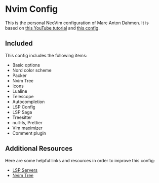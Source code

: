 # Nvim Config

This is the personal NeoVim configuration of Marc Anton Dahmen. 
It is based on [this YouTube tutorial](https://www.youtube.com/watch?v=vdn_pKJUda8) 
and [this config](https://github.com/josean-dev/dev-environment-files/tree/main/.config/nvim).

## Included

This config includes the following items:

- Basic options
- Nord color scheme
- Packer
- Nvim Tree
- Icons
- Lualine
- Telescope
- Autocompletion
- LSP Config
- LSP Saga
- Treesitter
- null-ls, Prettier
- Vim maximizer
- Comment plugin

## Additional Resources

Here are some helpful links and resources in order to improve this config:

- [LSP Servers](https://github.com/williamboman/mason-lspconfig.nvim#available-lsp-servers)
- [Nvim Tree](https://github.com/nvim-tree/nvim-tree.lua#readme)
